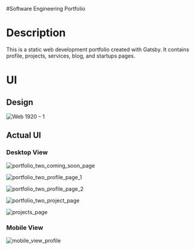 #Software Engineering Portfolio
# Description
This is a static web development portfolio created with Gatsby. It contains profile, projects, services, blog, and startups pages. 

[View Site Here]: https://cybrvybe.github.io/

# UI

## Design 
![Web 1920 – 1](https://user-images.githubusercontent.com/58280353/119933708-78766c00-bf39-11eb-803e-e62c941fd4e2.png)

## Actual UI

### Desktop View
![portfolio_two_coming_soon_page](https://user-images.githubusercontent.com/58280353/125136367-8c2bfb00-e0bf-11eb-9b91-51790fbee40a.PNG)

![portfolio_two_profile_page_1](https://user-images.githubusercontent.com/58280353/125136404-9cdc7100-e0bf-11eb-8226-3236921917a3.PNG)

![portfolio_two_profile_page_2](https://user-images.githubusercontent.com/58280353/125136408-9f3ecb00-e0bf-11eb-8919-2f79d122739f.PNG)

![portfolio_two_project_page](https://user-images.githubusercontent.com/58280353/125136411-9fd76180-e0bf-11eb-8704-37ced726cb03.PNG)

![projects_page](https://user-images.githubusercontent.com/58280353/125136412-a06ff800-e0bf-11eb-84e0-61945c50a4ec.PNG)

### Mobile View
![mobile_view_profile](https://user-images.githubusercontent.com/58280353/125136198-30fa0880-e0bf-11eb-869e-071851cc5e10.png)





